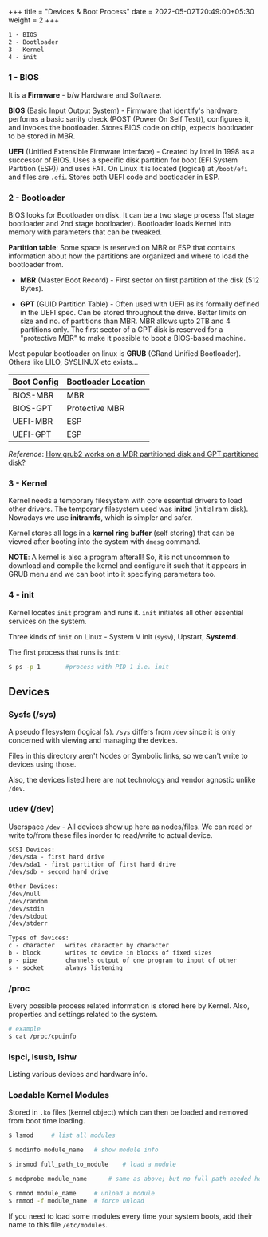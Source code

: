 +++
title = "Devices & Boot Process"
date =  2022-05-02T20:49:00+05:30
weight = 2
+++

```txt
1 - BIOS
2 - Bootloader
3 - Kernel
4 - init
```
### 1 - BIOS
It is a **Firmware** - b/w Hardware and Software.

**BIOS** (Basic Input Output System) - Firmware that identify's hardware, performs a basic sanity check (POST (Power On Self Test)), configures it, and invokes the bootloader. Stores BIOS code on chip, expects bootloader to be stored in MBR.

**UEFI** (Unified Extensible Firmware Interface) - Created by Intel in 1998 as a successor of BIOS. Uses a specific disk partition for boot (EFI System Partition (ESP)) and uses FAT. On Linux it is located (logical) at `/boot/efi` and files are `.efi`. Stores both UEFI code and bootloader in ESP.

### 2 - Bootloader

BIOS looks for Bootloader on disk. It can be a two stage process (1st stage bootloader and 2nd stage bootloader). Bootloader loads Kernel into memory with parameters that can be tweaked.

**Partition table**: Some space is reserved on MBR or ESP that contains information about how the partitions are organized and where to load the bootloader from.

- **MBR** (Master Boot Record) - First sector on first partition of the disk (512 Bytes).

- **GPT** (GUID Partition Table) - Often used with UEFI as its formally defined in the UEFI spec. Can be stored throughout the drive. Better limits on size and no. of partitions than MBR. MBR allows upto 2TB and 4 partitions only. The first sector of a GPT disk is reserved for a "protective MBR" to make it possible to boot a BIOS-based machine.

Most popular bootloader on linux is **GRUB** (GRand Unified Bootloader). Others like LILO, SYSLINUX etc exists...

|  Boot Config | Bootloader Location  |
|---|---|
|  BIOS-MBR | MBR  |
|  BIOS-GPT | Protective MBR  |
|  UEFI-MBR | ESP  |
|  UEFI-GPT | ESP  |

_Reference_: [How grub2 works on a MBR partitioned disk and GPT partitioned disk?](https://superuser.com/a/1166518)

### 3 - Kernel
Kernel needs a temporary filesystem with core essential drivers to load other drivers. The temporary filesystem used was **initrd** (initial ram disk). Nowadays we use **initramfs**, which is simpler and safer.

Kernel stores all logs in a **kernel ring buffer** (self storing) that can be viewed after booting into the system with `dmesg` command.

**NOTE**: A kernel is also a program afterall! So, it is not uncommon to download and compile the kernel and configure it such that it appears in GRUB menu and we can boot into it specifying parameters too.

### 4 - init

Kernel locates `init` program and runs it. `init` initiates all other essential services on the system.

Three kinds of `init` on Linux - System V init (`sysv`), Upstart, **Systemd**.

The first process that runs is `init`:
```sh
$ ps -p 1		#process with PID 1 i.e. init
```

## Devices

### Sysfs (/sys)
A pseudo filesystem (logical fs). `/sys` differs from `/dev` since it is only concerned with viewing and managing the devices. 

Files in this directory aren't Nodes or Symbolic links, so we can't write to devices using those. 

Also, the devices listed here are not technology and vendor agnostic unlike `/dev`.

### udev (/dev)
Userspace `/dev` - All devices show up here as nodes/files. We can read or write to/from these files inorder to read/write to actual device.

```txt
SCSI Devices:
/dev/sda - first hard drive
/dev/sda1 - first partition of first hard drive
/dev/sdb - second hard drive

Other Devices:
/dev/null
/dev/random
/dev/stdin
/dev/stdout
/dev/stderr
```

```txt
Types of devices:
c - character	writes character by character
b - block		writes to device in blocks of fixed sizes 
p - pipe		channels output of one program to input of other
s - socket		always listening
```

### /proc
Every possible process related information is stored here by Kernel. Also, properties and settings related to the system.

```sh
# example
$ cat /proc/cpuinfo
```
### lspci, lsusb, lshw
Listing various devices and hardware info.

### Loadable Kernel Modules
Stored in `.ko` files (kernel object) which can then be loaded and removed from boot time loading.

```sh
$ lsmod		# list all modules

$ modinfo module_name	# show module info

$ insmod full_path_to_module	# load a module

$ modprobe module_name  	# same as above; but no full path needed here

$ rmmod module_name 	# unload a module
$ rmmod -f module_name	# force unload
```

If you need to load some modules every time your system boots, add their name to this file `/etc/modules`.
